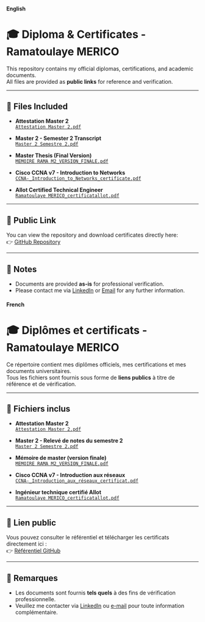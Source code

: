 #### English ####
# 🎓 Diploma & Certificates - Ramatoulaye MERICO

This repository contains my official diplomas, certifications, and academic documents.  
All files are provided as **public links** for reference and verification.

---

## 📂 Files Included

- **Attestation Master 2**  
  [`Attestation Master 2.pdf`](./Attestation%20Master%202.pdf)

- **Master 2 - Semester 2 Transcript**  
  [`Master 2 Semestre 2.pdf`](./Master%202%20Semestre%202.pdf)

- **Master Thesis (Final Version)**  
  [`MEMOIRE RAMA M2_VERSION_FINALE.pdf`](./MEMOIRE%20RAMA%20M2_VERSION_FINALE.pdf)

- **Cisco CCNA v7 - Introduction to Networks**  
  [`CCNA-_Introduction_to_Networks_certificate.pdf`](./CCNA-_Introduction_to_Networks_certificate.pdf)

- **Allot Certified Technical Engineer**  
  [`Ramatoulaye MERICO_certificatallot.pdf`](./Ramatoulaye%20MERICO_certificatallot.pdf)

---

## 🔗 Public Link

You can view the repository and download certificates directly here:  
👉 [GitHub Repository](https://github.com/RamaMERICO/Diploma-certificates)

---

## 📜 Notes
- Documents are provided **as-is** for professional verification.  
- Please contact me via [LinkedIn](https://www.linkedin.com/in/ramatoulaye-merico-810a011b0/) or [Email](mailto:ramamerico01@gmail.com) for any further information.


#### French ####
# 🎓 Diplômes et certificats - Ramatoulaye MERICO

Ce répertoire contient mes diplômes officiels, mes certifications et mes documents universitaires.  
Tous les fichiers sont fournis sous forme de **liens publics** à titre de référence et de vérification.

---

## 📂 Fichiers inclus

- **Attestation Master 2**  
  [`Attestation Master 2.pdf`](./Attestation%20Master%202.pdf)

- **Master 2 - Relevé de notes du semestre 2**  
  [`Master 2 Semestre 2.pdf`](./Master%202%20Semestre%202.pdf)

- **Mémoire de master (version finale)**  
  [`MEMOIRE RAMA M2_VERSION_FINALE.pdf`](./MEMOIRE%20RAMA%20M2_VERSION_FINALE.pdf)

- **Cisco CCNA v7 - Introduction aux réseaux**  
  [`CCNA-_Introduction_aux_réseaux_certificat.pdf`](./CCNA-_Introduction_aux_réseaux_certificat.pdf)

- **Ingénieur technique certifié Allot**  
  [`Ramatoulaye MERICO_certificatallot.pdf`](./Ramatoulaye%20MERICO_certificatallot.pdf)

---

## 🔗 Lien public

Vous pouvez consulter le référentiel et télécharger les certificats directement ici :  
👉 [Référentiel GitHub](https://github.com/RamaMERICO/Diploma-certificates)

---

## 📜 Remarques
- Les documents sont fournis **tels quels** à des fins de vérification professionnelle.  
- Veuillez me contacter via [LinkedIn](https://www.linkedin.com/in/ramatoulaye-merico-810a011b0/) ou [e-mail](mailto:ramamerico01@gmail.com) pour toute information complémentaire.


